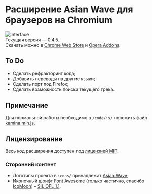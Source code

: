 # Расширение Asian Wave для браузеров на Chromium
![interface](https://raw.githubusercontent.com/tehcojam/aw_chrome/master/img/screenshots/en-anime.png)  
Текущая версия — 0.4.5.  
Скачать можно в [Chrome Web Store](https://chrome.google.com/webstore/detail/ecbegehkeefmdjnjhldeogkhbhhjhfje) и [Opera Addons](https://addons.opera.com/ru/extensions/details/asian-wave/).

## To Do
* Сделать рефракторинг кода;
* Добавить переводы на другие языки;
* Сделать порт под Firefox;
* Сделать возможность поиска текущего трека.

## Примечание
Для нормальной работы необходимо в `/code/js/` положить файл [kamina.min.js](https://asianwave.ru/files/code/js/kamina.min.js).

## Лицензирование
Весь код расширения доступен под [лицензией MIT](license.txt).

### Сторонний контент
* Логотипы проекта в `icons/` принадлежат [Asian Wave](https://asianwave.ru);
* Иконочный шрифт [Font Awesome](http://fontawesome.io) (только частично, спасибо [IcoMoon](https://icomoon.io/app)) – [SIL OFL 1.1](http://scripts.sil.org/OFL).

